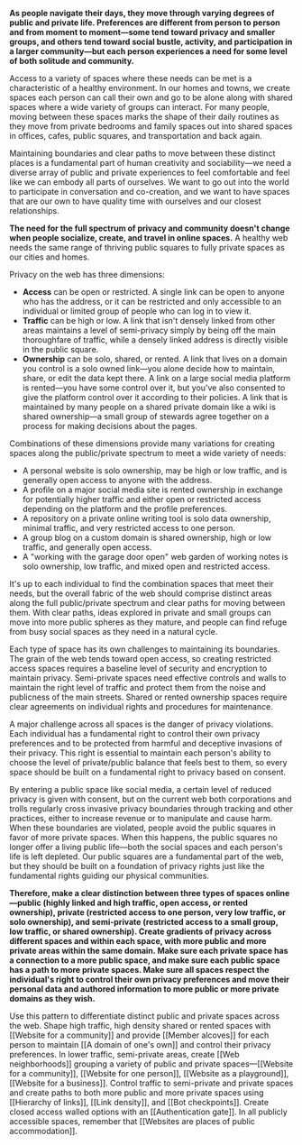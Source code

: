 **As people navigate their days, they move through varying degrees of public and private life. Preferences are different from person to person and from moment to moment—some tend toward privacy and smaller groups, and others tend toward social bustle, activity, and participation in a larger community—but each person experiences a need for some level of both solitude and community.**

Access to a variety of spaces where these needs can be met is a characteristic of a healthy environment. In our homes and towns, we create spaces each person can call their own and go to be alone along with shared spaces where a wide variety of groups can interact. For many people, moving between these spaces marks the shape of their daily routines as they move from private bedrooms and family spaces out into shared spaces in offices, cafes, public squares, and transportation and back again.

Maintaining boundaries and clear paths to move between these distinct places is a fundamental part of human creativity and sociability—we need a diverse array of public and private experiences to feel comfortable and feel like we can embody all parts of ourselves. We want to go out into the world to participate in conversation and co-creation, and we want to have spaces that are our own to have quality time with ourselves and our closest relationships.

**The need for the full spectrum of privacy and community doesn't change when people socialize, create, and travel in online spaces.** A healthy web needs the same range of thriving public squares to fully private spaces as our cities and homes.

Privacy on the web has three dimensions:

- **Access** can be open or restricted. A single link can be open to anyone who has the address, or it can be restricted and only accessible to an individual or limited group of people who can log in to view it.
- **Traffic** can be high or low. A link that isn't densely linked from other areas maintains a level of semi-privacy simply by being off the main thoroughfare of traffic, while a densely linked address is directly visible in the public square.
- **Ownership** can be solo, shared, or rented. A link that lives on a domain you control is a solo owned link—you alone decide how to maintain, share, or edit the data kept there. A link on a large social media platform is rented—you have some control over it, but you've also consented to give the platform control over it according to their policies. A link that is maintained by many people on a shared private domain like a wiki is shared ownership—a small group of stewards agree together on a process for making decisions about the pages.

Combinations of these dimensions provide many variations for creating spaces along the public/private spectrum to meet a wide variety of needs:

- A personal website is solo ownership, may be high or low traffic, and is generally open access to anyone with the address.
- A profile on a major social media site is rented ownership in exchange for potentially higher traffic and either open or restricted access depending on the platform and the profile preferences.
- A repository on a private online writing tool is solo data ownership, minimal traffic, and very restricted access to one person.
- A group blog on a custom domain is shared ownership, high or low traffic, and generally open access.
- A "working with the garage door open" web garden of working notes is solo ownership, low traffic, and mixed open and restricted access.

It's up to each individual to find the combination spaces that meet their needs, but the overall fabric of the web should comprise distinct areas along the full public/private spectrum and clear paths for moving between them. With clear paths, ideas explored in private and small groups can move into more public spheres as they mature, and people can find refuge from busy social spaces as they need in a natural cycle.

Each type of space has its own challenges to maintaining its boundaries. The grain of the web tends toward open access, so creating restricted access spaces requires a baseline level of security and encryption to maintain privacy. Semi-private spaces need effective controls and walls to maintain the right level of traffic and protect them from the noise and publicness of the main streets. Shared or rented ownership spaces require clear agreements on individual rights and procedures for maintenance.

A major challenge across all spaces is the danger of privacy violations. Each individual has a fundamental right to control their own privacy preferences and to be protected from harmful and deceptive invasions of their privacy. This right is essential to maintain each person's ability to choose the level of private/public balance that feels best to them, so every space should be built on a fundamental right to privacy based on consent.

By entering a public space like social media, a certain level of reduced privacy is given with consent, but on the current web both corporations and trolls regularly cross invasive privacy boundaries through tracking and other practices, either to increase revenue or to manipulate and cause harm. When these boundaries are violated, people avoid the public squares in favor of more private spaces. When this happens, the public squares no longer offer a living public life—both the social spaces and each person's life is left depleted. Our public squares are a fundamental part of the web, but they should be built on a foundation of privacy rights just like the fundamental rights guiding our physical communities.

**Therefore, make a clear distinction between three types of spaces online—public (highly linked and high traffic, open access, or rented ownership), private (restricted access to one person, very low traffic, or solo ownership), and semi-private (restricted access to a small group, low traffic, or shared ownership). Create gradients of privacy across different spaces and within each space, with more public and more private areas within the same domain. Make sure each private space has a connection to a more public space, and make sure each public space has a path to more private spaces. Make sure all spaces respect the individual's right to control their own privacy preferences and move their personal data and authored information to more public or more private domains as they wish.**

Use this pattern to differentiate distinct public and private spaces across the web. Shape high traffic, high density shared or rented spaces with [[Website for a community]] and provide [[Member alcoves]] for each person to maintain [[A domain of one's own]] and control their privacy preferences. In lower traffic, semi-private areas, create [[Web neighborhoods]] grouping a variety of public and private spaces—[[Website for a community]], [[Website for one person]], [[Website as a playground]], [[Website for a business]]. Control traffic to semi-private and private spaces and create paths to both more public and more private spaces using [[Hierarchy of links]], [[Link density]], and [[Bot checkpoints]]. Create closed access walled options with an [[Authentication gate]]. In all publicly accessible spaces, remember that [[Websites are places of public accommodation]].
